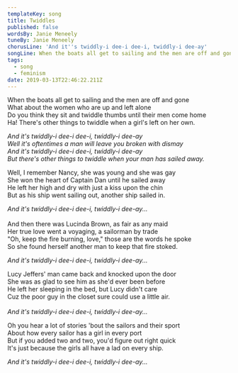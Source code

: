 ```yaml
---
templateKey: song
title: Twiddles
published: false
wordsBy: Janie Meneely
tuneBy: Janie Meneely
chorusLine: 'And it''s twiddly-i dee-i dee-i, twiddly-i dee-ay'
songLine: When the boats all get to sailing and the men are off and gone
tags:
  - song
  - feminism
date: 2019-03-13T22:46:22.211Z
---
```

When the boats all get to sailing and the men are off and gone\
What about the women who are up and left alone\
Do you think they sit and twiddle thumbs until their men come home\
Ha! There's other things to twiddle when a girl's left on her own.

_And it's twiddly-i dee-i dee-i, twiddly-i dee-ay_\
_Well it's oftentimes a man will leave you broken with dismay_\
_And it's twiddly-i dee-i dee-i, twiddly-i dee-ay_\
_But there's other things to twiddle when your man has sailed away._

Well, I remember Nancy, she was young and she was gay\
She won the heart of Captain Dan until he sailed away\
He left her high and dry with just a kiss upon the chin\
But as his ship went sailing out, another ship sailed in.

_And it's twiddly-i dee-i dee-i, twiddly-i dee-ay..._\
\
And then there was Lucinda Brown, as fair as any maid\
Her true love went a voyaging, a sailorman by trade\
"Oh, keep the fire burning, love," those are the words he spoke\
So she found herself another man to keep that fire stoked.

_And it's twiddly-i dee-i dee-i, twiddly-i dee-ay..._

Lucy Jeffers' man came back and knocked upon the door\
She was as glad to see him as she'd ever been before\
He left her sleeping in the bed, but Lucy didn't care\
Cuz the poor guy in the closet sure could use a little air.\
\
_And it's twiddly-i dee-i dee-i, twiddly-i dee-ay..._

Oh you hear a lot of stories 'bout the sailors and their sport\
About how every sailor has a girl in every port\
But if you added two and two, you'd figure out right quick\
It's just because the girls all have a lad on every ship.

_And it's twiddly-i dee-i dee-i, twiddly-i dee-ay..._
